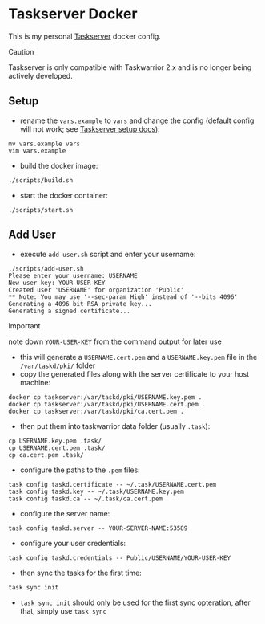 # Taskserver Docker

This is my personal [Taskserver](https://github.com/GothenburgBitFactory/taskserver) docker config.

> [!CAUTION]
> Taskserver is only compatible with Taskwarrior 2.x and is no longer being actively developed.

## Setup

- rename the `vars.example` to `vars` and change the config (default config will not work; see [Taskserver setup docs](https://github.com/GothenburgBitFactory/guides/blob/master/taskserver-setup/taskserver-setup.pdf)):

```shell
mv vars.example vars
vim vars.example
```

- build the docker image:

```shell
./scripts/build.sh
```

- start the docker container:

```
./scripts/start.sh
```

## Add User

- execute `add-user.sh` script and enter your username:

```shell
./scripts/add-user.sh
Please enter your username: USERNAME
New user key: YOUR-USER-KEY
Created user 'USERNAME' for organization 'Public'
** Note: You may use '--sec-param High' instead of '--bits 4096'
Generating a 4096 bit RSA private key...
Generating a signed certificate...
```
> [!IMPORTANT]
> note down `YOUR-USER-KEY` from the command output for later use 

- this will generate a `USERNAME.cert.pem` and a `USERNAME.key.pem` file in the `/var/taskd/pki/` folder
- copy the generated files along with the server certificate to your host machine:

```shell
docker cp taskserver:/var/taskd/pki/USERNAME.key.pem .
docker cp taskserver:/var/taskd/pki/USERNAME.cert.pem .
docker cp taskserver:/var/taskd/pki/ca.cert.pem .
```

- then put them into taskwarrior data folder (usually `.task`):

```shell
cp USERNAME.key.pem .task/
cp USERNAME.cert.pem .task/
cp ca.cert.pem .task/
```

- configure the paths to the `.pem` files:

```shell
task config taskd.certificate -- ~/.task/USERNAME.cert.pem
task config taskd.key -- ~/.task/USERNAME.key.pem
task config taskd.ca -- ~/.task/ca.cert.pem
```

- configure the server name:

```shell
task config taskd.server -- YOUR-SERVER-NAME:53589
```

- configure your user credentials:

```shell
task config taskd.credentials -- Public/USERNAME/YOUR-USER-KEY
```

- then sync the tasks for the first time:

```shell
task sync init
```

- `task sync init` should only be used for the first sync opteration, after that, simply use `task sync`
